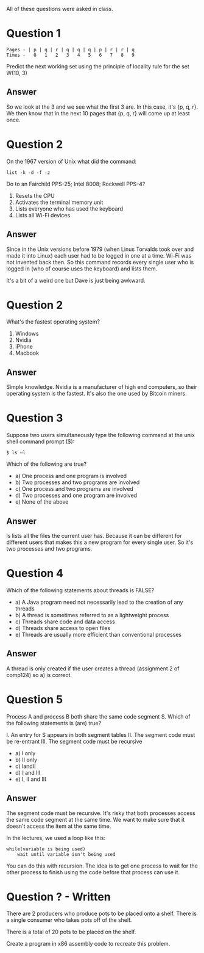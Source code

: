 All of these questions were asked in class.

# Question 1


```
Pages - | p | q | r | q | q | q | p | r | r | q
Times -   0   1   2   3   4   5   6   7   8   9
```
Predict the next working set using the principle of locality rule for the set W(10, 3)

## Answer

So we look at the 3 and we see what the first 3 are. In this case, it's {p, q, r}. We then know that in the next 10 pages that {p, q, r} will come up at least once.


# Question 2

On the 1967 version of Unix what did the command:

```
list -k -d -f -z
```

Do to an Fairchild PPS-25; Intel 8008; Rockwell PPS-4?

1. Resets the CPU
2. Activates the terminal memory unit
3. Lists everyone who has used the keyboard
4. Lists all Wi-Fi devices

## Answer

Since in the Unix versions before 1979 (when Linus Torvalds took over and made it into Linux) each user had to be logged in one at a time. Wi-Fi was not invented back then. So this command records every single user who is logged in (who of course uses the keyboard) and lists them.

It's a bit of a weird one but Dave is just being awkward.

# Question 2

What's the fastest operating system?

1. Windows
2. Nvidia
3. iPhone
4. Macbook

## Answer

Simple knowledge. Nvidia is a manufacturer of high end computers, so their operating system is the fastest. It's also the one used by Bitcoin miners.


# Question 3

Suppose two users simultaneously type the following 
command at the unix shell command prompt ($): 

```
$ ls –l
```

Which of the following are true?

* a) One process and one program is involved
* b) Two processes and two programs are involved
* c) One process and two programs are involved
* d) Two processes and one program are involved
* e) None of the above

## Answer

ls lists all the files the current user has. Because it can be different for different users that makes this a new program for every single user. So it's two processes and two programs.

# Question 4

Which of the following statements about threads is FALSE?

* a) A Java program need not necessarily lead to the creation of any threads
* b) A thread is sometimes referred to as a lightweight process
* c) Threads share code and data access
* d) Threads share access to open files
* e) Threads are usually more efficient than conventional processes

## Answer

A thread is only created if the user creates a thread (assignment 2 of comp124) so a) is correct.

# Question 5

Process A and process B both share the same code segment S. Which of the following statements is (are) true?

I.  An entry for S appears in both segment tables
II.  The segment code must be re-entrant
III.  The segment code must be recursive

* a) I only
* b) II only
* c) IandII
* d) I and III
* e) I, II and III

## Answer

The segment code must be recursive. It's risky that both processes access the same code segment at the same time. We want to make sure that it doesn't access the item at the same time.

In the lectures, we used a loop like this:

```
while(variable is being used)
    wait until variable isn't being used
```

You can do this with recursion. The idea is to get one process to wait for the other process to finish using the code before that process can use it.

# Question ? - Written

There are 2 producers who produce pots to be placed onto a shelf.
There is a single consumer who takes pots off of the shelf.

There is a total of 20 pots to be placed on the shelf.

Create a program in x86 assembly code to recreate this problem.
